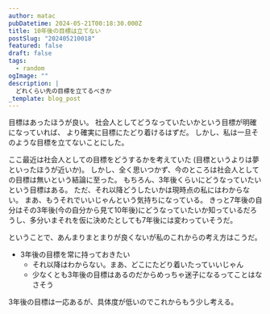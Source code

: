 ```yaml
---
author: matac
pubDatetime: 2024-05-21T00:18:30.000Z
title: 10年後の目標は立てない
postSlug: "202405210018"
featured: false
draft: false
tags:
  - random
ogImage: ""
description: |
  どれくらい先の目標を立てるべきか
_template: blog_post
---
```


目標はあったほうが良い。
社会人としてどうなっていたいかという目標が明確になっていれば、
より確実に目標にたどり着けるはずだ。
しかし、私は一旦そのような目標を立てないことにした。

ここ最近は社会人としての目標をどうするかを考えていた
(目標というよりは夢といったほうが近いか)。
しかし、全く思いつかず、今のところは社会人としての目標は無いという結論に至った。
もちろん、3年後くらいにどうなっていたいという目標はある。
ただ、それ以降どうしたいかは現時点の私にはわからない。
まあ、もうそれでいいじゃんという気持ちになっている。
きっと7年後の自分はその3年後(今の自分から見て10年後)にどうなっていたいか知っているだろうし、多分いまそれを仮に決めたとしても7年後には変わっていそうだ。

ということで、あんまりまとまりが良くないが私のこれからの考え方はこうだ。

- 3年後の目標を常に持っておきたい
  - それ以降はわからない。まあ、どこにたどり着いたっていいじゃん
  - 少なくとも3年後の目標はあるのだからめっちゃ迷子になるってことはなさそう

3年後の目標は一応あるが、具体度が低いのでこれからもう少し考える。
